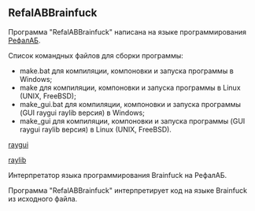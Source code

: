 RefalABBrainfuck
-------------------

Программа "RefalABBrainfuck" написана на языке программирования [РефалАБ](https://github.com/Aleksandr3Bocharov/RefalAB).

Список командных файлов для сборки программы:
- make.bat для компиляции, компоновки и запуска программы в Windows;
- make для компиляции, компоновки и запуска программы в Linux (UNIX, FreeBSD);
- make_gui.bat для компиляции, компоновки и запуска программы (GUI raygui raylib версия) в Windows;
- make_gui для компиляции, компоновки и запуска программы (GUI raygui raylib версия) в Linux (UNIX, FreeBSD).

[raygui](https://github.com/raysan5/raygui)

[raylib](https://github.com/raysan5/raylib)

Интерпретатор языка программирования Brainfuck на РефалАБ.

Программа "RefalABBrainfuck" интерпретирует код на языке Brainfuck из исходного файла.
